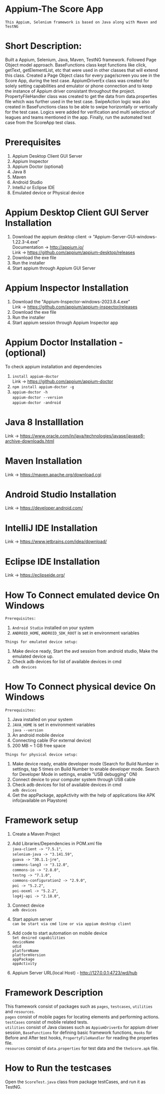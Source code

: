 # Appium-The Score App
`This Appium, Selenium framework is based on Java along with Maven and TestNG`

# Short Description:
Built a Appium, Selenium, Java, Maven, TestNG framework. Followed Page Object model approach.
BaseFunctions class kept functions like click, getText, getElementList, etc that were used in other classes that will extend this class.
Created a Page Object class for every page/screen you see in the Score App, during the test case.
AppiumDriverEx class was created for solely setting capabilities and emulator or phone connection and to keep the instance of Appium driver consistant throughout the project.
PropertyFileHandler class was created to get the data from data.properties file which was further used in the test case.
SwipeAction logic was also created in BaseFunctions class to be able to swipe horizontally or vertically for the test case.
Logics were added for verification and multi selection of leagues and teams mentioned in the app.
Finally, run the automated test case from the ScoreApp test class.

# Prerequisites
1. Appium Desktop Client GUI Server
2. Appium Inspector
3. Appium Doctor (optional)
4. Java 8
5. Maven
6. Android Studio
7. IntelliJ or Eclipse IDE
8. Emulated device or Physical device

# Appium Desktop Client GUI Server Installation
1. Download the appium desktop client -> "Appium-Server-GUI-windows-1.22.3-4.exe"  
   Documentation -> http://appium.io/  
   Link -> https://github.com/appium/appium-desktop/releases
2. Download the exe file
3. Run the installer
4. Start appium through Appium GUI Server

# Appium Inspector Installation
1. Download the "Appium-Inspector-windows-2023.8.4.exe"  
   Link -> https://github.com/appium/appium-inspector/releases
2. Download the exe file
3. Run the installer
4. Start appium session through Appium Inspector app

# Appium Doctor Installation - (optional)
To check appium installation and dependencies
1.	`install appium-doctor`  
      Link -> https://github.com/appium/appium-doctor
2. `npm install appium-doctor -g`
3. `appium-doctor -h`  
   `appium-doctor --version`  
   `appium-doctor -android`

# Java 8 Installlation
Link -> https://www.oracle.com/in/java/technologies/javase/javase8-archive-downloads.html

# Maven Installation
Link -> https://maven.apache.org/download.cgi

# Android Studio Installation
Link -> https://developer.android.com/

# IntelliJ IDE Installation
Link -> https://www.jetbrains.com/idea/download/

# Eclipse IDE Installation
Link -> https://eclipseide.org/

# How To Connect emulated device On Windows
`Prerequisites:`
1. `Android Studio` installed on your system
2. `ANDROID_HOME`, `ANDROID_SDK_ROOT` is set in environment variables

`Things for emulated device setup: `
1. Make device ready, Start the avd session from android studio, Make the emulated device up.
2. Check adb devices for list of available devices in cmd  
   `adb devices`

# How To Connect physical device On Windows
`Prerequisites:`
1. Java installed on your system
2. `JAVA_HOME` is set in environment variables   
    `java --version`
3. An android mobile device
4. Connecting cable (For external device)
5. 200 MB ~ 1 GB free space

`Things for physical device setup: `
1. Make device ready, enable developer mode (Search for Build Number in settings, tap 5 times on Build Number to enable developer mode. Search for Developer Mode in settings, enable "USB debugging" ON)
2. Connect device to your computer system through USB cable
3. Check adb devices for list of available devices in cmd  
   `adb devices`
4. Get the appPackage, appActivity with the help of applications like APK info(available on Playstore)

# Framework setup
1. Create a Maven Project
2. Add Libraries/Dependencies in POM.xml file  
   `java-client -> "7.5.1"`,  
   `selenium-java -> "3.141.59"`,  
   `guava -> "30.1.1-jre"`,  
   `commons-lang3 -> "3.12.0"`,  
   `commons-io -> "2.8.0"`,  
   `testng -> "7.1.0"`,      
   `commons-configuration2 -> "2.9.0"`,   
   `poi -> "5.2.2"`,  
   `poi-ooxml -> "5.2.2"`,  
   `log4j-api -> "2.18.0"`,

3. Connect device  
   `adb devices`
4. Start appium server  
   `can be start via cmd line or via appium desktop client`
5. Add code to start automation on mobile device  
   `Set desired capabilities`  
   `deviceName`  
   `udid`  
   `platformName`  
   `platformVersion`  
   `appPackage`  
   `appActivity`
6. Appium Server URL(local Host) - http://127.0.0.1:4723/wd/hub

# Framework Description
This framework consist of packages such as `pages`, `testcases`, `utilities` and `resources`.  
`pages` consist of mobile pages for locating elements and performing actions.  
`testCases` consist of mobile related tests.  
`utilities` consist of Java classes such as `AppiumDriverEx` for appium driver session, `BaseFunctions` for defining basic framework functions, `Hooks` for Before and After test hooks, `PropertyFileHandler` for reading the properties file.  
`resources` consist of `data.properties` for test data and the `theScore.apk` file.

# How to Run the testcases
Open the `ScoreTest.java` class from package testCases, and run it as TestNG.